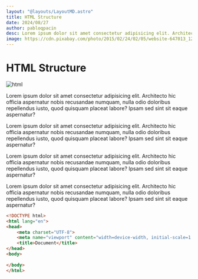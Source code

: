 ```yaml
---
layout: "@layouts/LayoutMD.astro"
title: HTML Structure
date: 2024/08/27
author: pabloqpacin
desc: Lorem ipsum dolor sit amet consectetur adipisicing elit. Architecto hic officia aspernatur nobis recusandae numquam, nulla odio doloribus repellendus iusto, quod quisquam placeat labore? Ipsam sed sint sit eaque aspernatur?
image: https://cdn.pixabay.com/photo/2015/02/24/02/05/website-647013_1280.jpg
---
```



# HTML Structure

![html](https://cdn.pixabay.com/photo/2015/02/24/02/05/website-647013_1280.jpg)

Lorem ipsum dolor sit amet consectetur adipisicing elit. Architecto hic officia aspernatur nobis recusandae numquam, nulla odio doloribus repellendus iusto, quod quisquam placeat labore? Ipsam sed sint sit eaque aspernatur?

Lorem ipsum dolor sit amet consectetur adipisicing elit. Architecto hic officia aspernatur nobis recusandae numquam, nulla odio doloribus repellendus iusto, quod quisquam placeat labore? Ipsam sed sint sit eaque aspernatur?

Lorem ipsum dolor sit amet consectetur adipisicing elit. Architecto hic officia aspernatur nobis recusandae numquam, nulla odio doloribus repellendus iusto, quod quisquam placeat labore? Ipsam sed sint sit eaque aspernatur?

Lorem ipsum dolor sit amet consectetur adipisicing elit. Architecto hic officia aspernatur nobis recusandae numquam, nulla odio doloribus repellendus iusto, quod quisquam placeat labore? Ipsam sed sint sit eaque aspernatur?

```html
<!DOCTYPE html>
<html lang="en">
<head>
    <meta charset="UTF-8">
    <meta name="viewport" content="width=device-width, initial-scale=1.0">
    <title>Document</title>
</head>
<body>
    
</body>
</html>
```